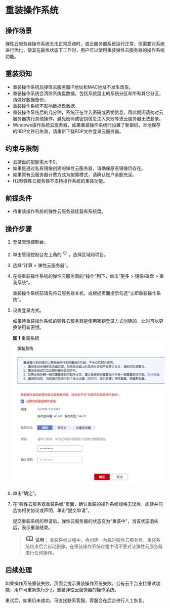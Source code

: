 # 重装操作系统<a name="ZH-CN_TOPIC_0024911405"></a>

## 操作场景<a name="section60394636111543"></a>

弹性云服务器操作系统无法正常启动时，或云服务器系统运行正常，但需要对系统进行优化，使其在最优状态下工作时，用户可以使用重装弹性云服务器的操作系统功能。

## 重装须知<a name="section37447471165714"></a>

-   重装操作系统后弹性云服务器IP地址和MAC地址不发生改变。
-   重装操作系统会清除系统盘数据，包括系统盘上的系统分区和所有其它分区，请做好数据备份。
-   重装操作系统不影响数据盘数据。
-   重装操作系统后的几分钟，系统正在注入密码或密钥信息，再此期间请勿对云服务器执行其他操作，避免密码或密钥信息注入失败导致云服务器无法登录。
-   Windows操作系统云服务器，如果重装操作系统时设置了新密码，本地保存的RDP文件已失效，请重新下载RDP文件登录云服务器。

## 约束与限制<a name="section4500313111616"></a>

-   云硬盘的配额需大于0。
-   如果是通过私有镜像创建的弹性云服务器，请确保原有镜像仍存在。
-   如果原有云服务器计费方式为按需模式，请确认账户余额充足。
-   H2型弹性云服务器不支持操作系统的重装功能。

## 前提条件<a name="section2641260214160"></a>

-   待重装操作系统的弹性云服务器挂载有系统盘。

## 操作步骤<a name="section58299059111554"></a>

1.  登录管理控制台。
2.  单击管理控制台左上角的![](figures/icon-region.png)，选择区域和项目。
3.  <a name="li20776247143354"></a>选择“计算 \> 弹性云服务器”。
4.  在待重装操作系统的弹性云服务器的“操作”列下，单击“更多 \> 镜像/磁盘 \> 重装系统”。

    重装操作系统前请先将云服务器关机，或根据页面提示勾选“立即重装操作系统”。

5.  设置登录方式。

    如果待重装操作系统的弹性云服务器是使用密钥登录方式创建的，此时可以更换使用新密钥。

    **图 1**  重装系统<a name="fig109191710155311"></a>  
    ![](figures/重装系统.png "重装系统")

6.  单击“确定”。
7.  <a name="li31062819143541"></a>在“弹性云服务器重装系统”页面，确认重装的操作系统规格无误后，阅读并勾选协相关协议或声明，单击“提交申请”。

    提交重装系统的申请后，弹性云服务器的状态变为“重装中”，当该状态消失后，表示重装结束。

    >![](public_sys-resources/icon-note.gif) **说明：** 
    >重装系统过程中，会创建一台临时弹性云服务器，重装系统结束后会自动删除。在重装操作系统过程中请不要对该弹性云服务器进行任何操作。


## 后续处理<a name="section12556769105440"></a>

如果操作系统重装失败，页面会提示重装操作系统失败。公有云平台支持重试功能，用户可重新执行[3](#li20776247143354)-[7](#li31062819143541)，重装弹性云服务器的操作系统。

重试后，如果仍未成功，可直接联系客服，客服会在后台进行人工恢复。

